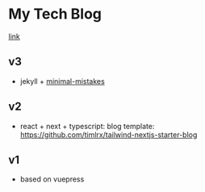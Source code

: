 # My Tech Blog

[link](seungwoo321.github.io)

## v3

- jekyll + [minimal-mistakes](https://github.com/mmistakes/minimal-mistakes)

## v2

- react + next + typescript: blog template: <https://github.com/timlrx/tailwind-nextjs-starter-blog>

## v1

- based on vuepress
